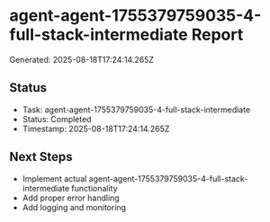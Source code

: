 # agent-agent-1755379759035-4-full-stack-intermediate Report

Generated: 2025-08-18T17:24:14.265Z

## Status
- Task: agent-agent-1755379759035-4-full-stack-intermediate
- Status: Completed
- Timestamp: 2025-08-18T17:24:14.265Z

## Next Steps
- Implement actual agent-agent-1755379759035-4-full-stack-intermediate functionality
- Add proper error handling
- Add logging and monitoring
